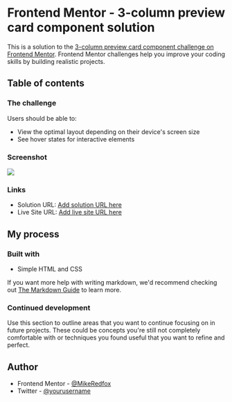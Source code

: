 # Frontend Mentor - 3-column preview card component solution

This is a solution to the [3-column preview card component challenge on Frontend Mentor](https://www.frontendmentor.io/challenges/3column-preview-card-component-pH92eAR2-). Frontend Mentor challenges help you improve your coding skills by building realistic projects. 

## Table of contents

### The challenge

Users should be able to:

- View the optimal layout depending on their device's screen size
- See hover states for interactive elements

### Screenshot

![](./screenshot.jpg)

### Links

- Solution URL: [Add solution URL here](https://github.com/MikeRedfox/Front-end-try)
- Live Site URL: [Add live site URL here](https://naughty-aryabhata-0df0a1.netlify.app/)

## My process

### Built with

- Simple HTML and CSS

If you want more help with writing markdown, we'd recommend checking out [The Markdown Guide](https://www.markdownguide.org/) to learn more.


### Continued development

Use this section to outline areas that you want to continue focusing on in future projects. These could be concepts you're still not completely comfortable with or techniques you found useful that you want to refine and perfect.

## Author

- Frontend Mentor - [@MikeRedfox](https://www.frontendmentor.io/profile/MikeRedfox)
- Twitter - [@yourusername](https://www.twitter.com/GuardaMichele)

